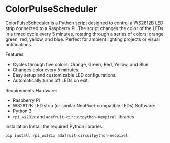 # ColorPulseScheduler
ColorPulseScheduler is a Python script designed to control a WS2812B LED strip connected to a Raspberry Pi. The script changes the color of the LEDs in a timed cycle every 5 minutes, rotating through a series of colors: orange, green, red, yellow, and blue. Perfect for ambient lighting projects or visual notifications.

Features
- Cycles through five colors: Orange, Green, Red, Yellow, and Blue.
- Changes color every 5 minutes.
- Easy setup and customizable LED configurations.
- Automatically turns off LEDs on exit.

Requirements
Hardware: 
   - Raspberry Pi
   - WS2812B LED strip (or similar NeoPixel-compatible LEDs)
Software:
   - Python 3
   - `rpi_ws281x` and `adafruit-circuitpython-neopixel` libraries

Installation
Install the required Python libraries:
   ```bash
   pip install rpi_ws281x adafruit-circuitpython-neopixel
